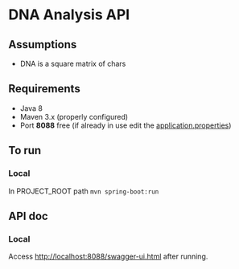 # DNA Analysis API

## Assumptions
* DNA is a square matrix of chars

## Requirements
* Java 8
* Maven 3.x (properly configured)
* Port **8088** free (if already in use
        edit the [application.properties](src/main/resources/application.properties))

## To run

### Local
In PROJECT_ROOT path ```mvn spring-boot:run```

## API doc

### Local
Access
[http://localhost:8088/swagger-ui.html](http://localhost:8088/swagger-ui.html)
after running.